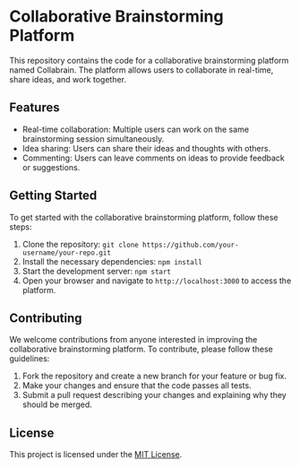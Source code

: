 # Collaborative Brainstorming Platform

This repository contains the code for a collaborative brainstorming platform named Collabrain. The platform allows users to collaborate in real-time, share ideas, and work together.

## Features

- Real-time collaboration: Multiple users can work on the same brainstorming session simultaneously.
- Idea sharing: Users can share their ideas and thoughts with others.
- Commenting: Users can leave comments on ideas to provide feedback or suggestions.

## Getting Started

To get started with the collaborative brainstorming platform, follow these steps:

1. Clone the repository: `git clone https://github.com/your-username/your-repo.git`
2. Install the necessary dependencies: `npm install`
3. Start the development server: `npm start`
4. Open your browser and navigate to `http://localhost:3000` to access the platform.

## Contributing

We welcome contributions from anyone interested in improving the collaborative brainstorming platform. To contribute, please follow these guidelines:

1. Fork the repository and create a new branch for your feature or bug fix.
2. Make your changes and ensure that the code passes all tests.
3. Submit a pull request describing your changes and explaining why they should be merged.

## License

This project is licensed under the [MIT License](LICENSE).
